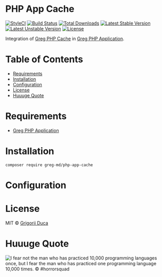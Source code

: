 # PHP App Cache

[![StyleCI](https://styleci.io/repos/95762863/shield?style=flat)](https://styleci.io/repos/95762863)
[![Build Status](https://travis-ci.org/greg-md/php-app-cache.svg)](https://travis-ci.org/greg-md/php-app-cache)
[![Total Downloads](https://poser.pugx.org/greg-md/php-app-cache/d/total.svg)](https://packagist.org/packages/greg-md/php-app-cache)
[![Latest Stable Version](https://poser.pugx.org/greg-md/php-app-cache/v/stable.svg)](https://packagist.org/packages/greg-md/php-app-cache)
[![Latest Unstable Version](https://poser.pugx.org/greg-md/php-app-cache/v/unstable.svg)](https://packagist.org/packages/greg-md/php-app-cache)
[![License](https://poser.pugx.org/greg-md/php-app-cache/license.svg)](https://packagist.org/packages/greg-md/php-app-cache)

Integration of [Greg PHP Cache](https://github.com/greg-md/php-cache) in [Greg PHP Application](https://github.com/greg-md/php-app).

# Table of Contents

* [Requirements](#requirements)
* [Installation](#installation)
* [Configuration](#configuration)
* [License](#license)
* [Huuuge Quote](#huuuge-quote)

# Requirements

* [Greg PHP Application](https://github.com/greg-md/php-app)

# Installation

`composer require greg-md/php-app-cache`

# Configuration

# License

MIT © [Grigorii Duca](http://greg.md)

# Huuuge Quote

![I fear not the man who has practiced 10,000 programming languages once, but I fear the man who has practiced one programming language 10,000 times. &copy; #horrorsquad](http://greg.md/huuuge-quote-fb.jpg)
